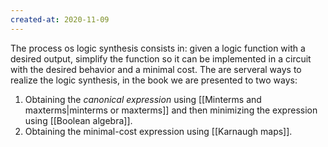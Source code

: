 ```yaml
---
created-at: 2020-11-09
---
```

The process os logic synthesis consists in: given a logic function with a desired output, simplify the function so it can be implemented in a circuit with the desired behavior and a minimal cost.
The are serveral ways to realize the logic synthesis, in the book we are presented to two ways:
1. Obtaining the *canonical expression* using [[Minterms and maxterms|minterms or maxterms]] and then minimizing the expression using [[Boolean algebra]].
2. Obtaining the minimal-cost expression using [[Karnaugh maps]].